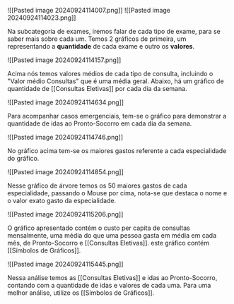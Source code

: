 ![[Pasted image 20240924114007.png]]
![[Pasted image 20240924114023.png]]


Na subcategoria de exames, iremos falar de cada tipo de exame, para se saber mais sobre cada um.
Temos 2 gráficos de primeira, um representando a **quantidade** de cada exame e outro os **valores**.


![[Pasted image 20240924114157.png]]


Acima nós temos valores médios de cada tipo de consulta, incluindo o "Valor médio Consultas" que é uma média geral.
Abaixo, há um gráfico de quantidade de [[Consultas Eletivas]] por cada dia da semana.


![[Pasted image 20240924114634.png]]


Para acompanhar casos emergenciais, tem-se o gráfico para demonstrar a quantidade de idas ao Pronto-Socorro em cada dia da semana.


![[Pasted image 20240924114746.png]]


No gráfico acima tem-se os maiores gastos referente a cada especialidade do gráfico.

![[Pasted image 20240924114854.png]]


Nesse gráfico de árvore temos os 50 maiores gastos de cada especialidade, passando o Mouse por cima, nota-se que destaca o nome e o valor exato gasto da especialidade.


![[Pasted image 20240924115206.png]]


O gráfico apresentado contém o custo per capita de consultas mensalmente, uma média do que uma pessoa gasta em média em cada mês, de Pronto-Socorro e [[Consultas Eletivas]]. este gráfico contém [[Símbolos de Gráficos]].


![[Pasted image 20240924115445.png]]


Nessa análise temos as [[Consultas Eletivas]] e idas ao Pronto-Socorro, contando com a quantidade de idas e valores de cada uma. Para uma melhor análise, utilize os [[Símbolos de Gráficos]].
